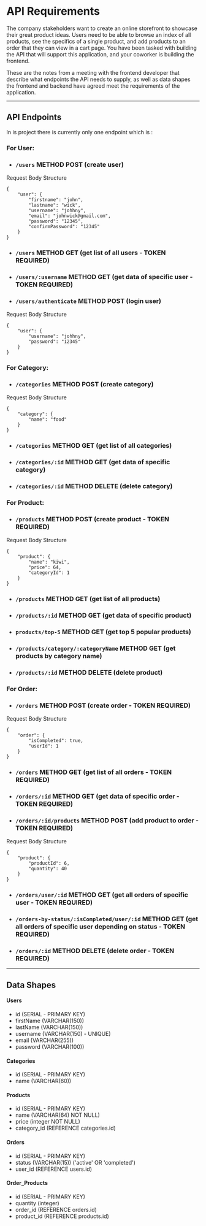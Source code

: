 # API Requirements
The company stakeholders want to create an online storefront to showcase their great product ideas. Users need to be able to browse an index of all products, see the specifics of a single product, and add products to an order that they can view in a cart page. You have been tasked with building the API that will support this application, and your coworker is building the frontend.

These are the notes from a meeting with the frontend developer that describe what endpoints the API needs to supply, as well as data shapes the frontend and backend have agreed meet the requirements of the application. 

---

## API Endpoints

In is project there is currently only one endpoint which is :

### For User:
* ### **`/users`** METHOD POST (create user)
Request Body Structure
```
{
    "user": {
        "firstname": "john",
        "lastname": "wick",
        "username": "johhny",
        "email": "johnwick@gmail.com",
        "password": "12345",
        "confirmPassword": "12345"
    }
}
```
* ### **`/users`** METHOD GET (get list of all users - TOKEN REQUIRED)
* ### **`/users/:username`** METHOD GET (get data of specific user - TOKEN REQUIRED) 
* ### **`/users/authenticate`** METHOD POST (login user)
Request Body Structure
```
{
    "user": {
        "username": "johhny",
        "password": "12345"
    }
}
```

### For Category:
* ### **`/categories`** METHOD POST (create category)
Request Body Structure
```
{
    "category": {
        "name": "food"
    }
}
```
* ### **`/categories`** METHOD GET (get list of all categories)
* ### **`/categories/:id`** METHOD GET (get data of specific category) 
* ### **`/categories/:id`** METHOD DELETE (delete category)

### For Product:
* ### **`/products`** METHOD POST (create product - TOKEN REQUIRED)
Request Body Structure
```
{
    "product": {
        "name": "kiwi",
        "price": 64,
        "categoryId": 1
    }
}
```
* ### **`/products`** METHOD GET (get list of all products)
* ### **`/products/:id`** METHOD GET (get data of specific product) 
* ### **`products/top-5`** METHOD GET (get top 5 popular products)
* ### **`/products/category/:categoryName`** METHOD GET (get products by category name)
* ### **`/products/:id`** METHOD DELETE (delete product)


### For Order:
* ### **`/orders`** METHOD POST (create order - TOKEN REQUIRED)
Request Body Structure
```
{
    "order": {
        "isCompleted": true,
        "userId": 1
    }
}
```
* ### **`/orders`** METHOD GET (get list of all orders - TOKEN REQUIRED)
* ### **`/orders/:id`** METHOD GET (get data of specific order - TOKEN REQUIRED) 
* ### **`/orders/:id/products`** METHOD POST (add product to order - TOKEN REQUIRED)
Request Body Structure
```
{
    "product": {
        "productId": 6,
        "quantity": 40
    }
}
```
* ### **`/orders/user/:id`** METHOD GET (get all orders of specific user - TOKEN REQUIRED)
* ### **`/orders-by-status/:isCompleted/user/:id`** METHOD GET (get all orders of specific user depending on status - TOKEN REQUIRED)
* ### **`/orders/:id`** METHOD DELETE (delete order - TOKEN REQUIRED)

---

## Data Shapes

#### Users
- id (SERIAL - PRIMARY KEY)
- firstName (VARCHAR(150))
- lastName (VARCHAR(150))
- username (VARCHAR(150) - UNIQUE)
- email (VARCHAR(255))
- password (VARCHAR(100))

#### Categories
- id (SERIAL - PRIMARY KEY)
- name (VARCHAR(60))

#### Products
- id (SERIAL - PRIMARY KEY)
- name (VARCHAR(64) NOT NULL)
- price (integer NOT NULL)
- category_id (REFERENCE categories.id)

#### Orders
- id (SERIAL - PRIMARY KEY)
- status (VARCHAR(15)) ('active' OR 'completed')
- user_id (REFERENCE users.id)

#### Order_Products
- id (SERIAL - PRIMARY KEY)
- quantity (integer)
- order_id (REFERENCE orders.id)
- product_id (REFERENCE products.id)